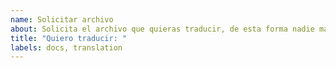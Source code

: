```yaml
---
name: Solicitar archivo
about: Solicita el archivo que quieras traducir, de esta forma nadie más podrá tomarlo
title: "Quiero traducir: "
labels: docs, translation
---
```

